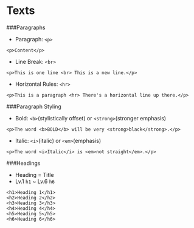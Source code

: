 # Texts
###Paragraphs
* Paragraph: `<p>`
```
<p>Content</p>
```
* Line Break: `<br>`
```
<p>This is one line <br> This is a new line.</p>
```
* Horizontal Rules: `<hr>`
```
<p>This is a paragraph <hr> There's a horizontal line up there.</p>
```
###Paragraph Styling
* Bold: `<b>`(stylistically offset) or `<strong>`(stronger emphasis)
```
<p>The word <b>BOLD</b> will be very <strong>black</strong>.</p>
```
* Italic: `<i>`(italic) or `<em>`(emphasis)
```
<p>The word <i>Italic</i> is <em>not straight</em>.</p>
```
###Headings
* Heading = Title
* Lv.1 `h1` ~ Lv.6 `h6`
```
<h1>Heading 1</h1>
<h2>Heading 2</h2>
<h3>Heading 3</h3>
<h4>Heading 4</h4>
<h5>Heading 5</h5>
<h6>Heading 6</h6>
```